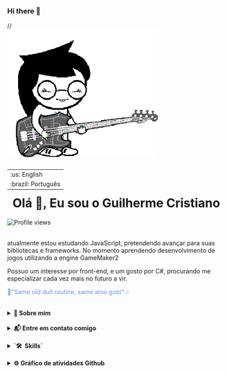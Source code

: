 ### Hi there 👋

//<img  style='display: flex; justify-content: center; align-itens: center'  src='./img/jadeharley-jade.gif'  alt = 'jade-harley-gif' />

<table  align="right">

<tr><td><ahref="./README_EN.md">:us: English</a></td></tr>

<tr><td><ahref="./README.md">:brazil: Português</a></td></tr>

</table>

<h1  align="center">Olá 👋, Eu sou o Guilherme Cristiano</h1>

<div  style="display: flex; align-itens: center; justify-content: space-between">

<img  src="https://komarev.com/ghpvc/?username=sowinghustle&color=yellow"  alt="Profile views">

</div>

<br />

<p>atualmente estou estudando JavaScript, pretendendo avançar para suas bibliotecas e frameworks. No momento aprendendo desenvolvimento de jogos utilizando a engine GameMaker2

Possuo um interesse por front-end, e um gosto por C#, procurando me especializar cada vez mais no futuro a vir.

<a id ="aHrefMusica" style=" text-decoration: none; color: cornflowerblue" href="https://www.youtube.com/watch?v=CSYdDQEfYhM">🎵"Same old dull routine, same aloo gobi".🎶</a>

</p>

<br />

<details>

<summary><strong>👤 Sobre mim</strong></summary>

- 🔥 Estudante de Análise e Desenvolvimento de Sistemas

- 🗣️ Inglês avançado

</details>

<br />

<details>

<summary><strong>📬 Entre em contato comigo</strong></summary>

<div style="display: inline_block">

<br />

<a href = "mailto:guilhermemaia_1404@hotmail.com"><img src="https://img.shields.io/badge/Gmail-D14836?style=for-the-badge&amp;logo=Gmail&amp;logoColor=white" alt="gmail">
</a>

<a href="https://www.instagram.com/guilherme.cmds/"><img src="https://img.shields.io/badge/Instagram-E4405F?style=for-the-badge&amp;logo=instagram&amp;logoColor=white" alt="instagram">
</a>

<a href = "https://br.linkedin.com/in/guilherme-c-4653b0241/pt"><img src="https://img.shields.io/badge/Linkedin-0077B5?style=for-the-badge&amp;logo=LinkedIn&amp;logoColor=white" alt="linked-in">
</a>

</div>

</details>

<br />

<details>

<summary><strong>`🛠 &nbsp;Skills`</strong></summary>

<br />

- Linguagens

<div style="display: inline_block">

<img align="center" alt="PHP" height="30" width="40" src="https://raw.githubusercontent.com/devicons/devicon/master/icons/php/php-original.svg"/>

<img align="center" alt="CSHARP" height="30" width="40" src="https://raw.githubusercontent.com/devicons/devicon/master/icons/csharp/csharp-original.svg" />

</div>

<br />

- Frontend

<div style="display: inline_block">

<img align="center" alt="HTML" height="30" width="40" src="https://raw.githubusercontent.com/devicons/devicon/master/icons/html5/html5-original.svg" />

<img align="center" alt="CSS" height="30" width="40" src="https://raw.githubusercontent.com/devicons/devicon/master/icons/css3/css3-original.svg" />

</div>

<br />

- Backend

<div style="display: inline_block">

<img align="center" alt="Mysql" height="32" width="42" src="https://cdn.jsdelivr.net/gh/devicons/devicon/icons/mysql/mysql-original.svg" />

</div>

<br />

- Outras tecnologias

<div style="display: inline_block">

<img align="center" alt="Git" height="30" width="40" src="https://cdn.jsdelivr.net/gh/devicons/devicon/icons/git/git-original.svg" />

</div>

</details>

<br />

<details>

<summary><strong>⚙️ Gráfico de atividades Github</strong></summary>

<div  align="center">

<br>

<div align="center">

<img src="https://github-profile-summary-cards.vercel.app/api/cards/stats?username=sowinghustle&theme=radical%2">

</div>

<br>

<div align="center">

<img src = "https://github-profile-summary-cards.vercel.app/api/cards/repos-per-language?username=sowinghustle&amp;theme=radical">
<img src = "https://github-profile-summary-cards.vercel.app/api/cards/most-commit-language?username=sowinghustle&amp;theme=radical">

</div>

<br>

<div align="center">

<img src = "https://github-profile-summary-cards.vercel.app/api/cards/profile-details?username=sowinghustle&amp;theme=radical">

</div>

<br>

</div>

</details>
